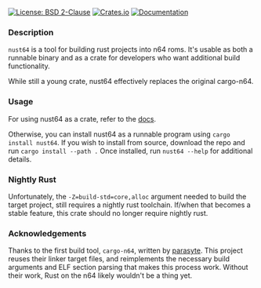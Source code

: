 [![License: BSD 2-Clause](https://img.shields.io/badge/License-BSD%202--Clause-blue?style=flat-square)](LICENSE)
[![Crates.io](https://img.shields.io/crates/v/nust64?style=flat-square)](https://crates.io/crates/nust64)
[![Documentation](https://img.shields.io/docsrs/nust64?style=flat-square)](https://docs.rs/nust64)

### Description
`nust64` is a tool for building rust projects into n64 roms. It's usable as both a runnable binary and as a crate for developers who want additional build functionality.

While still a young crate, nust64 effectively replaces the original cargo-n64.

### Usage
For using nust64 as a crate, refer to the [docs](https://docs.rs/nust64).

Otherwise, you can install nust64 as a runnable program using `cargo install nust64`. If you wish to install from source, download the repo and run `cargo install --path .` Once installed, run `nust64 --help` for additional details.

### Nightly Rust
Unfortunately, the `-Z=build-std=core,alloc` argument needed to build the target project, still requires a nightly rust toolchain. If/when that becomes a stable feature, this crate should no longer require nightly rust.

### Acknowledgements
Thanks to the first build tool, `cargo-n64`, written by [parasyte](https://github.com/rust-console/cargo-n64). This project reuses their linker target files, and reimplements the necessary build arguments and ELF section parsing that makes this process work. Without their work, Rust on the n64 likely wouldn't be a thing yet.
